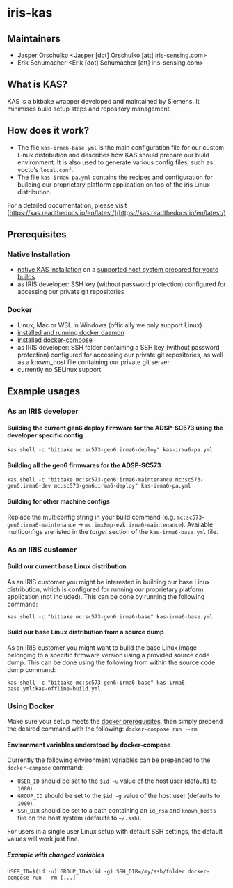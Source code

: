 # iris-kas

## Maintainers
- Jasper Orschulko <Jasper [dot] Orschulko [att] iris-sensing.com>
- Erik Schumacher <Erik [dot] Schumacher [att] iris-sensing.com>


## What is KAS?
KAS is a bitbake wrapper developed and maintained by Siemens.
It minimises build setup steps and repository management.


## How does it work?
- The file `kas-irma6-base.yml` is the main configuration file for our custom Linux distribution and describes how KAS should prepare our build environment. It is also used to generate various config files, such as yocto's `local.conf`.
- The file `kas-irma6-pa.yml` contains the recipes and configuration for building our proprietary platform application on top of the iris Linux distribution.

For a detailed documentation, please visit [https://kas.readthedocs.io/en/latest/](https://kas.readthedocs.io/en/latest/)

## Prerequisites
### Native Installation
- [native KAS installation](https://kas.readthedocs.io/en/latest/userguide.html#dependencies-installation) on a [supported host system prepared for yocto builds](https://www.yoctoproject.org/docs/3.1/mega-manual/mega-manual.html#brief-compatible-distro)
- as IRIS developer: SSH key (without password protection) configured for accessing our private git repositories

### Docker
- Linux, Mac or WSL in Windows (officially we only support Linux)
- [installed and running docker daemon](https://docs.docker.com/engine/install/)
- [installed docker-compose](https://docs.docker.com/compose/install/)
- as IRIS developer: SSH folder containing a SSH key (without password protection) configured for accessing our private git repositories, as well as a known_host file containing our private git server
- currently no SELinux support


## Example usages

### As an IRIS developer

#### Building the current gen6 deploy firmware for the ADSP-SC573 using the developer specific config
`kas shell -c "bitbake mc:sc573-gen6:irma6-deploy" kas-irma6-pa.yml`

#### Building all the gen6 firmwares for the ADSP-SC573
`kas shell -c "bitbake mc:sc573-gen6:irma6-maintenance mc:sc573-gen6:irma6-dev mc:sc573-gen6:irma6-deploy" kas-irma6-pa.yml`

#### Building for other machine configs
Replace the multiconfig string in your build command (e.g. `mc:sc573-gen6:irma6-maintenance` -> `mc:imx8mp-evk:irma6-maintenance`).
Available multiconfigs are listed in the *target* section of the `kas-irma6-base.yml` file.


### As an IRIS customer

#### Build our current base Linux distribution
As an IRIS customer you might be interested in building our base Linux distribution, which is configured for running our proprietary platform application (not included). This can be done by running the following command:

`kas shell -c "bitbake mc:sc573-gen6:irma6-base" kas-irma6-base.yml`

#### Build our base Linux distribution from a source dump
As an IRIS customer you might want to build the base Linux image belonging to a specific firmware version using a provided source code dump. This can be done using the following from within the source code dump command:

`kas shell -c "bitbake mc:sc573-gen6:irma6-base" kas-irma6-base.yml:kas-offline-build.yml`


### Using Docker

Make sure your setup meets the [docker prerequisites](#prerequisites), then simply prepend the desired command with the following:
`docker-compose run --rm `

#### Environment variables understood by docker-compose

Currently the following environment variables can be prepended to the `docker-compose` command:

- `USER_ID` should be set to the `$id -u` value of the host user (defaults to `1000`).
- `GROUP_ID` should be set to the `$id -g` value of the host user (defaults to `1000`).
- `SSH_DIR` should be set to a path containing an `id_rsa` and `known_hosts` file on the host system (defaults to `~/.ssh`).

For users in a single user Linux setup with default SSH settings, the default values will work just fine.

##### Example with changed variables

`USER_ID=$(id -u) GROUP_ID=$(id -g) SSH_DIR=/my/ssh/folder docker-compose run --rm [...]` 
